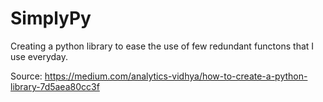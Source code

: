 # SimplyPy

Creating a python library to ease the use of few redundant functons that I use everyday. 

Source: https://medium.com/analytics-vidhya/how-to-create-a-python-library-7d5aea80cc3f
